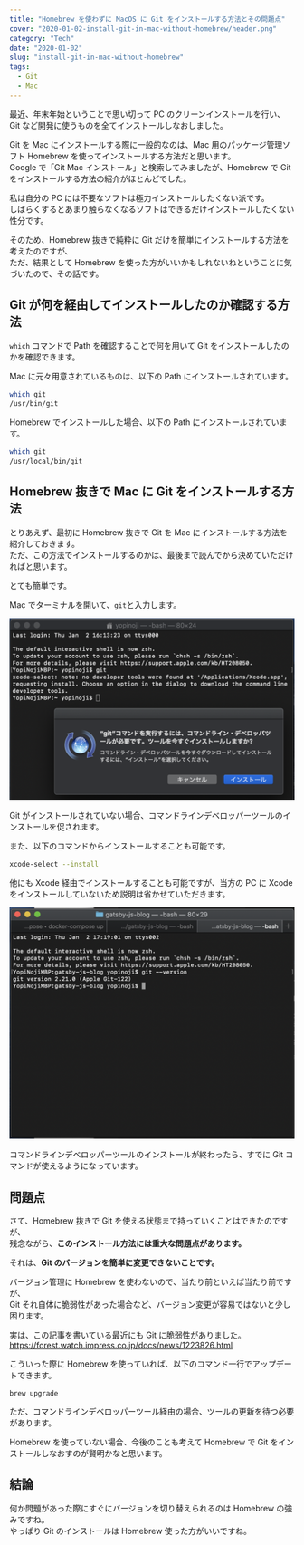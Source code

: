 ```yaml
---
title: "Homebrew を使わずに MacOS に Git をインストールする方法とその問題点"
cover: "2020-01-02-install-git-in-mac-without-homebrew/header.png"
category: "Tech"
date: "2020-01-02"
slug: "install-git-in-mac-without-homebrew"
tags:
  - Git
  - Mac
---
```


最近、年末年始ということで思い切って PC のクリーンインストールを行い、Git など開発に使うものを全てインストールしなおしました。

Git を Mac にインストールする際に一般的なのは、Mac 用のパッケージ管理ソフト Homebrew を使ってインストールする方法だと思います。  
Google で「Git Mac インストール」と検索してみましたが、Homebrew で Git をインストールする方法の紹介がほとんどでした。

私は自分の PC には不要なソフトは極力インストールしたくない派です。  
しばらくするとあまり触らなくなるソフトはできるだけインストールしたくない性分です。

そのため、Homebrew 抜きで純粋に Git だけを簡単にインストールする方法を考えたのですが、  
ただ、結果として Homebrew を使った方がいいかもしれないねということに気づいたので、その話です。

## Git が何を経由してインストールしたのか確認する方法

`which` コマンドで Path を確認することで何を用いて Git をインストールしたのかを確認できます。

Mac に元々用意されているものは、以下の Path にインストールされています。

```bash
which git
/usr/bin/git
```

Homebrew でインストールした場合、以下の Path にインストールされています。

```bash
which git
/usr/local/bin/git
```

## Homebrew 抜きで Mac に Git をインストールする方法

とりあえず、最初に Homebrew 抜きで Git を Mac にインストールする方法を紹介しておきます。  
ただ、この方法でインストールするのかは、最後まで読んでから決めていただければと思います。

とても簡単です。

Mac でターミナルを開いて、`git`と入力します。

![install-git-in-mac-without-homebrew-01](./install-git-in-mac-without-homebrew-01.png)

Git がインストールされていない場合、コマンドラインデベロッパーツールのインストールを促されます。

また、以下のコマンドからインストールすることも可能です。

```bash
xcode-select --install
```

他にも Xcode 経由でインストールすることも可能ですが、当方の PC に Xcode をインストールしていないため説明は省かせていただきます。

![install-git-in-mac-without-homebrew-02](./install-git-in-mac-without-homebrew-02.png)

コマンドラインデベロッパーツールのインストールが終わったら、すでに Git コマンドが使えるようになっています。

## 問題点

さて、Homebrew 抜きで Git を使える状態まで持っていくことはできたのですが、  
残念ながら、**このインストール方法には重大な問題点があります。**

それは、**Git のバージョンを簡単に変更できないことです。**

バージョン管理に Homebrew を使わないので、当たり前といえば当たり前ですが、  
Git それ自体に脆弱性があった場合など、バージョン変更が容易ではないと少し困ります。

実は、この記事を書いている最近にも Git に脆弱性がありました。  
https://forest.watch.impress.co.jp/docs/news/1223826.html

こういった際に Homebrew を使っていれば、以下のコマンド一行でアップデートできます。

```
brew upgrade
```

ただ、コマンドラインデベロッパーツール経由の場合、ツールの更新を待つ必要があります。

Homebrew を使っていない場合、今後のことも考えて Homebrew で Git をインストールしなおすのが賢明かなと思います。

## 結論

何か問題があった際にすぐにバージョンを切り替えられるのは Homebrew の強みですね。  
やっぱり Git のインストールは Homebrew 使った方がいいですね。
